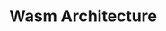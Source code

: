 <div class="h-full flex flex-col">

  # Wasm Architecture
  <div class="flex flex-1">
    <div class="relative flex-1">
      <LightOrDark>
        <template #dark>
          <img src="/wasm_backend_service_architecture_white.png" alt="heh" class="absolute h-full w-full object-center object-contain"/>
        </template>
        <template #light>
          <img src="/wasm_backend_service_architecture_black.png" alt="heh" class="absolute h-full w-full object-center object-contain"/>
        </template>
      </LightOrDark>
    </div>
  </div>
</div>

<Footer />
